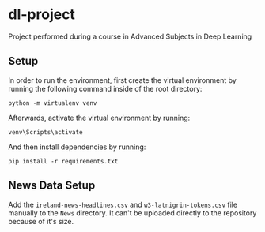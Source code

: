 # dl-project
Project performed during a course in Advanced Subjects in Deep Learning

## Setup

In order to run the environment, first create the virtual environment by running the following command inside of the root directory:

`python -m virtualenv venv`

Afterwards, activate the virtual environment by running:

`venv\Scripts\activate`

And then install dependencies by running:

`pip install -r requirements.txt`

## News Data Setup

Add the `ireland-news-headlines.csv` and `w3-latnigrin-tokens.csv` file manually to the `News` directory. It can't be uploaded directly to the repository because of it's size.